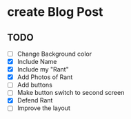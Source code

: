 # create Blog Post

## TODO
- [ ] Change Background color
- [x] Include Name
- [x] Include my "Rant"
- [x] Add Photos of Rant
- [ ] Add buttons
- [ ] Make button switch to second screen
- [x] Defend Rant
- [ ] Improve the layout